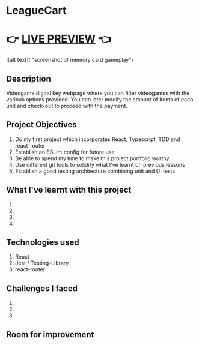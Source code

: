 # LeagueCart

# 👉 [LIVE PREVIEW](link) 👈

![alt text]( "screenshot of memory card gameplay")

## Description
Videogame digital key webpage where you can filter videogames with the various options provided. You can later modify the amount of items of each unit and check-out to proceed with the payment. 

## Project Objectives

1. Do my first project which incorporates React, Typescript, TDD and react-router
2. Establish an ESLint config for future use
3. Be able to spend my time to make this project portfolio worthy
4. Use different git tools to solidify what I've learnt on previous lessons
5. Establish a good testing architecture combining unit and UI tests

## What I've learnt with this project

1. 
2. 
3. 
4. 

## Technologies used

1. React
2. Jest / Testing-Library
3. react-router

## Challenges I faced 

1. 
2. 
3. 

## Room for improvement
